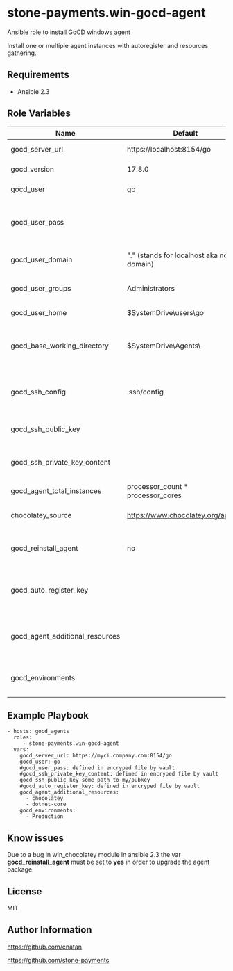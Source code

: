 stone-payments.win-gocd-agent
=========

Ansible role to install GoCD windows agent

Install one or multiple agent instances with autoregister and resources gathering.

Requirements
------------

- Ansible 2.3

Role Variables
--------------

Name                            | Default                                       | Description
------------------------------- | ----------------------------------------------| ----------------------------------------------------------------------
gocd_server_url                 | https://localhost:8154/go                     | GoCD server to connect
gocd_version                    | 17.8.0                                        | Version of GoCD agent to install
gocd_user                       | go                                            | Agent windows service account
gocd_user_pass                  |                                               | Agent windows service account password, please use this as a vault variable.
gocd_user_domain                | "." (stands for localhost aka no domain)      | Agent windows service account domain
gocd_user_groups                | Administrators                                | List of service account user groups
gocd_user_home                  | $SystemDrive\users\go                         | Service account user home
gocd_base_working_directory     | $SystemDrive\Agents\                          | Base installation dir for agents (final working dir is appended with {AGENT_NUMBER})
gocd_ssh_config                 | .ssh/config                                   | Fully qualified path to the SSH config (default to no checking keys from github.com)
gocd_ssh_public_key             |                                               | Fully qualified path to the SSH public key
gocd_ssh_private_key_content    |                                               | Used to render the agent private ssh key, please use this as a vault variable.
gocd_agent_total_instances      | processor_count * processor_cores             | Total of gocd agent instances to install
chocolatey_source               | https://www.chocolatey.org/api/v2/            | Chocolatey source to download gocd agent package
gocd_reinstall_agent            | no                                            | Whether reinstall the agent chocolatey package
gocd_auto_register_key          |                                               | Auto register key used to join gocd server, please use this as a vault variable.
gocd_agent_additional_resources |                                               | List of extra gocd agent resources. Default info about OS is gathered from ansible facts
gocd_environments               |                                               | List of gocd agent environments, applied when using auto register key.

Example Playbook
----------------


    - hosts: gocd_agents
      roles:
         - stone-payments.win-gocd-agent
      vars:
        gocd_server_url: https://myci.company.com:8154/go
        gocd_user: go
        #gocd_user_pass: defined in encryped file by vault
        #gocd_ssh_private_key_content: defined in encryped file by vault
        gocd_ssh_public_key some_path_to_my/pubkey
        #gocd_auto_register_key: defined in encryped file by vault
        gocd_agent_additional_resources:
          - chocolatey
          - dotnet-core
        gocd_environments:
          - Production

Know issues
-------

Due to a bug in win_chocolatey module in ansible 2.3 the var **gocd_reinstall_agent** must be set to **yes** in order to upgrade the agent package.

License
-------

MIT

Author Information
------------------
https://github.com/cnatan

https://github.com/stone-payments
